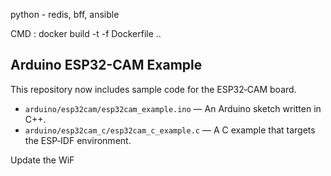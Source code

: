 python - redis, bff, ansible




CMD : docker build -t <your style name> -f Dockerfile ..

## Arduino ESP32-CAM Example

This repository now includes sample code for the ESP32‑CAM board.

* `arduino/esp32cam/esp32cam_example.ino` — An Arduino sketch written in C++.
* `arduino/esp32cam_c/esp32cam_c_example.c` — A C example that targets the ESP‑IDF environment.

Update the WiF
